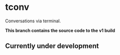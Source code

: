 # tconv
Conversations via terminal.

**This branch contains the source code to the v1 build**

## Currently under development

